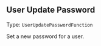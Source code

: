 

##  User Update Password 

Type: `UserUpdatePasswordFunction`

Set a new password for a user.






